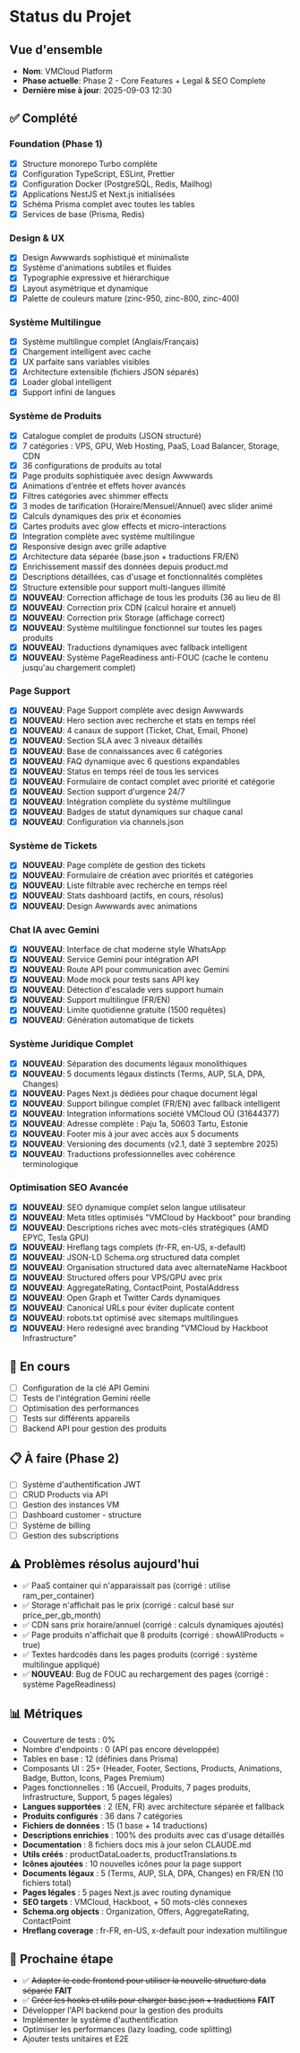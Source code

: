# Status du Projet

## Vue d'ensemble
- **Nom**: VMCloud Platform
- **Phase actuelle**: Phase 2 - Core Features + Legal & SEO Complete
- **Dernière mise à jour**: 2025-09-03 12:30

## ✅ Complété
### Foundation (Phase 1)
- [x] Structure monorepo Turbo complète
- [x] Configuration TypeScript, ESLint, Prettier
- [x] Configuration Docker (PostgreSQL, Redis, Mailhog)
- [x] Applications NestJS et Next.js initialisées
- [x] Schéma Prisma complet avec toutes les tables
- [x] Services de base (Prisma, Redis)

### Design & UX
- [x] Design Awwwards sophistiqué et minimaliste
- [x] Système d'animations subtiles et fluides
- [x] Typographie expressive et hiérarchique
- [x] Layout asymétrique et dynamique
- [x] Palette de couleurs mature (zinc-950, zinc-800, zinc-400)

### Système Multilingue
- [x] Système multilingue complet (Anglais/Français)
- [x] Chargement intelligent avec cache
- [x] UX parfaite sans variables visibles
- [x] Architecture extensible (fichiers JSON séparés)
- [x] Loader global intelligent
- [x] Support infini de langues

### Système de Produits
- [x] Catalogue complet de produits (JSON structuré)
- [x] 7 catégories : VPS, GPU, Web Hosting, PaaS, Load Balancer, Storage, CDN
- [x] 36 configurations de produits au total
- [x] Page produits sophistiquée avec design Awwwards
- [x] Animations d'entrée et effets hover avancés
- [x] Filtres catégories avec shimmer effects
- [x] 3 modes de tarification (Horaire/Mensuel/Annuel) avec slider animé
- [x] Calculs dynamiques des prix et économies
- [x] Cartes produits avec glow effects et micro-interactions
- [x] Integration complète avec système multilingue
- [x] Responsive design avec grille adaptive
- [x] Architecture data séparée (base.json + traductions FR/EN)
- [x] Enrichissement massif des données depuis product.md
- [x] Descriptions détaillées, cas d'usage et fonctionnalités complètes
- [x] Structure extensible pour support multi-langues illimité
- [x] **NOUVEAU**: Correction affichage de tous les produits (36 au lieu de 8)
- [x] **NOUVEAU**: Correction prix CDN (calcul horaire et annuel)
- [x] **NOUVEAU**: Correction prix Storage (affichage correct)
- [x] **NOUVEAU**: Système multilingue fonctionnel sur toutes les pages produits
- [x] **NOUVEAU**: Traductions dynamiques avec fallback intelligent
- [x] **NOUVEAU**: Système PageReadiness anti-FOUC (cache le contenu jusqu'au chargement complet)

### Page Support
- [x] **NOUVEAU**: Page Support complète avec design Awwwards
- [x] **NOUVEAU**: Hero section avec recherche et stats en temps réel
- [x] **NOUVEAU**: 4 canaux de support (Ticket, Chat, Email, Phone)
- [x] **NOUVEAU**: Section SLA avec 3 niveaux détaillés
- [x] **NOUVEAU**: Base de connaissances avec 6 catégories
- [x] **NOUVEAU**: FAQ dynamique avec 6 questions expandables
- [x] **NOUVEAU**: Status en temps réel de tous les services
- [x] **NOUVEAU**: Formulaire de contact complet avec priorité et catégorie
- [x] **NOUVEAU**: Section support d'urgence 24/7
- [x] **NOUVEAU**: Intégration complète du système multilingue
- [x] **NOUVEAU**: Badges de statut dynamiques sur chaque canal
- [x] **NOUVEAU**: Configuration via channels.json

### Système de Tickets
- [x] **NOUVEAU**: Page complète de gestion des tickets
- [x] **NOUVEAU**: Formulaire de création avec priorités et catégories
- [x] **NOUVEAU**: Liste filtrable avec recherche en temps réel
- [x] **NOUVEAU**: Stats dashboard (actifs, en cours, résolus)
- [x] **NOUVEAU**: Design Awwwards avec animations

### Chat IA avec Gemini
- [x] **NOUVEAU**: Interface de chat moderne style WhatsApp
- [x] **NOUVEAU**: Service Gemini pour intégration API
- [x] **NOUVEAU**: Route API pour communication avec Gemini
- [x] **NOUVEAU**: Mode mock pour tests sans API key
- [x] **NOUVEAU**: Détection d'escalade vers support humain
- [x] **NOUVEAU**: Support multilingue (FR/EN)
- [x] **NOUVEAU**: Limite quotidienne gratuite (1500 requêtes)
- [x] **NOUVEAU**: Génération automatique de tickets

### Système Juridique Complet
- [x] **NOUVEAU**: Séparation des documents légaux monolithiques
- [x] **NOUVEAU**: 5 documents légaux distincts (Terms, AUP, SLA, DPA, Changes)
- [x] **NOUVEAU**: Pages Next.js dédiées pour chaque document légal
- [x] **NOUVEAU**: Support bilingue complet (FR/EN) avec fallback intelligent
- [x] **NOUVEAU**: Integration informations société VMCloud OÜ (31644377)
- [x] **NOUVEAU**: Adresse complète : Paju 1a, 50603 Tartu, Estonie
- [x] **NOUVEAU**: Footer mis à jour avec accès aux 5 documents
- [x] **NOUVEAU**: Versioning des documents (v2.1, daté 3 septembre 2025)
- [x] **NOUVEAU**: Traductions professionnelles avec cohérence terminologique

### Optimisation SEO Avancée
- [x] **NOUVEAU**: SEO dynamique complet selon langue utilisateur
- [x] **NOUVEAU**: Meta titles optimisés "VMCloud by Hackboot" pour branding
- [x] **NOUVEAU**: Descriptions riches avec mots-clés stratégiques (AMD EPYC, Tesla GPU)
- [x] **NOUVEAU**: Hreflang tags complets (fr-FR, en-US, x-default)
- [x] **NOUVEAU**: JSON-LD Schema.org structured data complet
- [x] **NOUVEAU**: Organisation structured data avec alternateName Hackboot
- [x] **NOUVEAU**: Structured offers pour VPS/GPU avec prix
- [x] **NOUVEAU**: AggregateRating, ContactPoint, PostalAddress
- [x] **NOUVEAU**: Open Graph et Twitter Cards dynamiques
- [x] **NOUVEAU**: Canonical URLs pour éviter duplicate content
- [x] **NOUVEAU**: robots.txt optimisé avec sitemaps multilingues
- [x] **NOUVEAU**: Hero redesigné avec branding "VMCloud by Hackboot Infrastructure"

## 🚧 En cours
- [ ] Configuration de la clé API Gemini
- [ ] Tests de l'intégration Gemini réelle
- [ ] Optimisation des performances
- [ ] Tests sur différents appareils
- [ ] Backend API pour gestion des produits

## 📋 À faire (Phase 2)
- [ ] Système d'authentification JWT
- [ ] CRUD Products via API
- [ ] Gestion des instances VM
- [ ] Dashboard customer - structure
- [ ] Système de billing
- [ ] Gestion des subscriptions

## ⚠️ Problèmes résolus aujourd'hui
- ✅ PaaS container qui n'apparaissait pas (corrigé : utilise ram_per_container)
- ✅ Storage n'affichait pas le prix (corrigé : calcul basé sur price_per_gb_month)
- ✅ CDN sans prix horaire/annuel (corrigé : calculs dynamiques ajoutés)
- ✅ Page produits n'affichait que 8 produits (corrigé : showAllProducts = true)
- ✅ Textes hardcodés dans les pages produits (corrigé : système multilingue appliqué)
- ✅ **NOUVEAU**: Bug de FOUC au rechargement des pages (corrigé : système PageReadiness)

## 📊 Métriques
- Couverture de tests : 0%
- Nombre d'endpoints : 0 (API pas encore développée)
- Tables en base : 12 (définies dans Prisma)
- Composants UI : 25+ (Header, Footer, Sections, Products, Animations, Badge, Button, Icons, Pages Premium)
- Pages fonctionnelles : 16 (Accueil, Produits, 7 pages produits, Infrastructure, Support, 5 pages légales)
- **Langues supportées** : 2 (EN, FR) avec architecture séparée et fallback
- **Produits configurés** : 36 dans 7 catégories
- **Fichiers de données** : 15 (1 base + 14 traductions)
- **Descriptions enrichies** : 100% des produits avec cas d'usage détaillés
- **Documentation** : 8 fichiers docs mis à jour selon CLAUDE.md
- **Utils créés** : productDataLoader.ts, productTranslations.ts
- **Icônes ajoutées** : 10 nouvelles icônes pour la page support
- **Documents légaux** : 5 (Terms, AUP, SLA, DPA, Changes) en FR/EN (10 fichiers total)
- **Pages légales** : 5 pages Next.js avec routing dynamique
- **SEO targets** : VMCloud, Hackboot, + 50 mots-clés connexes
- **Schema.org objects** : Organization, Offers, AggregateRating, ContactPoint
- **Hreflang coverage** : fr-FR, en-US, x-default pour indexation multilingue

## 🎯 Prochaine étape
- ✅ ~~Adapter le code frontend pour utiliser la nouvelle structure data séparée~~ **FAIT**
- ✅ ~~Créer les hooks et utils pour charger base.json + traductions~~ **FAIT**
- Développer l'API backend pour la gestion des produits
- Implémenter le système d'authentification
- Optimiser les performances (lazy loading, code splitting)
- Ajouter tests unitaires et E2E